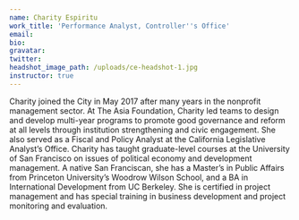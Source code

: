 ```yaml
---
name: Charity Espiritu
work_title: 'Performance Analyst, Controller''s Office'
email:
bio:
gravatar:
twitter:
headshot_image_path: /uploads/ce-headshot-1.jpg
instructor: true
---
```



Charity joined the City in May 2017 after many years in the nonprofit management sector. At The Asia Foundation, Charity led teams to design and develop multi-year programs to promote good governance and reform at all levels through institution strengthening and civic engagement. She also served as a Fiscal and Policy Analyst at the California Legislative Analyst’s Office. Charity has taught graduate-level courses at the University of San Francisco on issues of political economy and development management. A native San Franciscan, she has a Master’s in Public Affairs from Princeton University’s Woodrow Wilson School, and a BA in International Development from UC Berkeley. She is certified in project management and has special training in business development and project monitoring and evaluation.